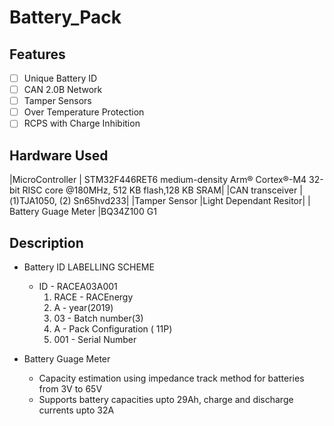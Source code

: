 # Battery_Pack

## Features

- [ ] Unique Battery ID
- [ ] CAN 2.0B Network
- [ ] Tamper Sensors
- [ ] Over Temperature Protection
- [ ] RCPS with Charge Inhibition

## Hardware Used
 |MicroController       | STM32F446RET6 medium-density Arm® Cortex®-M4 32-bit RISC core @180MHz, 512 KB flash,128 KB SRAM|
 |CAN transceiver       |(1)TJA1050, (2) Sn65hvd233|
 |Tamper Sensor         |Light Dependant Resitor|
 | Battery Guage Meter  |BQ34Z100 G1
  
## Description
* Battery ID LABELLING SCHEME
     
     * ID - RACEA03A001
       1.  RACE - RACEnergy             
       2.  A - year(2019)
       3.  03 - Batch number(3)
       4.  A - Pack Configuration ( 11P)
       5.  001 - Serial Number
 
* Battery Guage Meter
    * Capacity estimation using impedance track method for batteries from 3V to 65V
    * Supports battery capacities upto 29Ah, charge and discharge currents upto 32A
                 
